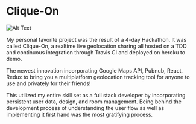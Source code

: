 # Clique-On
![Alt Text](https://github.com/knthslai/clique-on/blob/master/cliquedemo.gif)

My personal favorite project was the result of a 4-day Hackathon. It was called Clique-On, a realtime live geolocation sharing all hosted on a TDD and continuous integration through Travis CI and deployed on heroku to demo.
 
The newest innovation incorporating Google Maps API, Pubnub, React, Redux to bring you a multiplatform geolocation tracking tool for anyone to use and privately for their friends!
 
This utilized my entire skill set as a full stack developer by incorporating persistent user data, design, and room management. Being behind the development process of understanding the user flow as well as implementing it first hand was the most gratifying process.
